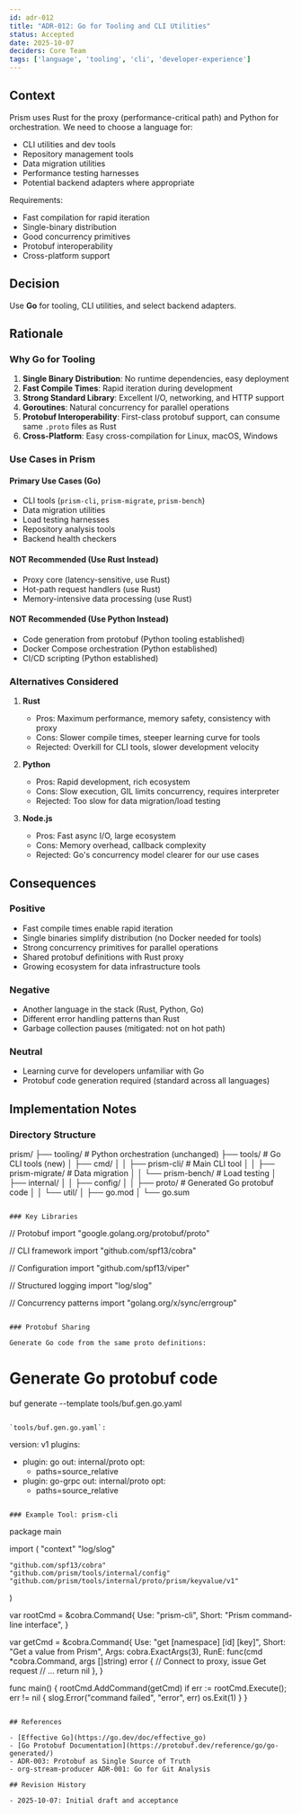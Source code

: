 ```yaml
---
id: adr-012
title: "ADR-012: Go for Tooling and CLI Utilities"
status: Accepted
date: 2025-10-07
deciders: Core Team
tags: ['language', 'tooling', 'cli', 'developer-experience']
---
```


## Context

Prism uses Rust for the proxy (performance-critical path) and Python for orchestration. We need to choose a language for:
- CLI utilities and dev tools
- Repository management tools
- Data migration utilities
- Performance testing harnesses
- Potential backend adapters where appropriate

Requirements:
- Fast compilation for rapid iteration
- Single-binary distribution
- Good concurrency primitives
- Protobuf interoperability
- Cross-platform support

## Decision

Use **Go** for tooling, CLI utilities, and select backend adapters.

## Rationale

### Why Go for Tooling

1. **Single Binary Distribution**: No runtime dependencies, easy deployment
2. **Fast Compile Times**: Rapid iteration during development
3. **Strong Standard Library**: Excellent I/O, networking, and HTTP support
4. **Goroutines**: Natural concurrency for parallel operations
5. **Protobuf Interoperability**: First-class protobuf support, can consume same `.proto` files as Rust
6. **Cross-Platform**: Easy cross-compilation for Linux, macOS, Windows

### Use Cases in Prism

#### Primary Use Cases (Go)
- CLI tools (`prism-cli`, `prism-migrate`, `prism-bench`)
- Data migration utilities
- Load testing harnesses
- Repository analysis tools
- Backend health checkers

#### NOT Recommended (Use Rust Instead)
- Proxy core (latency-sensitive, use Rust)
- Hot-path request handlers (use Rust)
- Memory-intensive data processing (use Rust)

#### NOT Recommended (Use Python Instead)
- Code generation from protobuf (Python tooling established)
- Docker Compose orchestration (Python established)
- CI/CD scripting (Python established)

### Alternatives Considered

1. **Rust**
   - Pros: Maximum performance, memory safety, consistency with proxy
   - Cons: Slower compile times, steeper learning curve for tools
   - Rejected: Overkill for CLI tools, slower development velocity

2. **Python**
   - Pros: Rapid development, rich ecosystem
   - Cons: Slow execution, GIL limits concurrency, requires interpreter
   - Rejected: Too slow for data migration/load testing

3. **Node.js**
   - Pros: Fast async I/O, large ecosystem
   - Cons: Memory overhead, callback complexity
   - Rejected: Go's concurrency model clearer for our use cases

## Consequences

### Positive

- Fast compile times enable rapid iteration
- Single binaries simplify distribution (no Docker needed for tools)
- Strong concurrency primitives for parallel operations
- Shared protobuf definitions with Rust proxy
- Growing ecosystem for data infrastructure tools

### Negative

- Another language in the stack (Rust, Python, Go)
- Different error handling patterns than Rust
- Garbage collection pauses (mitigated: not on hot path)

### Neutral

- Learning curve for developers unfamiliar with Go
- Protobuf code generation required (standard across all languages)

## Implementation Notes

### Directory Structure

prism/
├── tooling/               # Python orchestration (unchanged)
├── tools/                 # Go CLI tools (new)
│   ├── cmd/
│   │   ├── prism-cli/    # Main CLI tool
│   │   ├── prism-migrate/ # Data migration
│   │   └── prism-bench/   # Load testing
│   ├── internal/
│   │   ├── config/
│   │   ├── proto/        # Generated Go protobuf code
│   │   └── util/
│   ├── go.mod
│   └── go.sum
```text

### Key Libraries

```
// Protobuf
import "google.golang.org/protobuf/proto"

// CLI framework
import "github.com/spf13/cobra"

// Configuration
import "github.com/spf13/viper"

// Structured logging
import "log/slog"

// Concurrency patterns
import "golang.org/x/sync/errgroup"
```text

### Protobuf Sharing

Generate Go code from the same proto definitions:

```
# Generate Go protobuf code
buf generate --template tools/buf.gen.go.yaml
```text

`tools/buf.gen.go.yaml`:
```
version: v1
plugins:
  - plugin: go
    out: internal/proto
    opt:
      - paths=source_relative
  - plugin: go-grpc
    out: internal/proto
    opt:
      - paths=source_relative
```text

### Example Tool: prism-cli

```
package main

import (
    "context"
    "log/slog"

    "github.com/spf13/cobra"
    "github.com/prism/tools/internal/config"
    "github.com/prism/tools/internal/proto/prism/keyvalue/v1"
)

var rootCmd = &cobra.Command{
    Use:   "prism-cli",
    Short: "Prism command-line interface",
}

var getCmd = &cobra.Command{
    Use:   "get [namespace] [id] [key]",
    Short: "Get a value from Prism",
    Args:  cobra.ExactArgs(3),
    RunE: func(cmd *cobra.Command, args []string) error {
        // Connect to proxy, issue Get request
        // ...
        return nil
    },
}

func main() {
    rootCmd.AddCommand(getCmd)
    if err := rootCmd.Execute(); err != nil {
        slog.Error("command failed", "error", err)
        os.Exit(1)
    }
}
```text

## References

- [Effective Go](https://go.dev/doc/effective_go)
- [Go Protobuf Documentation](https://protobuf.dev/reference/go/go-generated/)
- ADR-003: Protobuf as Single Source of Truth
- org-stream-producer ADR-001: Go for Git Analysis

## Revision History

- 2025-10-07: Initial draft and acceptance

```